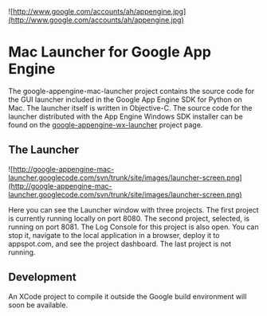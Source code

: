 ![http://www.google.com/accounts/ah/appengine.jpg](http://www.google.com/accounts/ah/appengine.jpg)

# Mac Launcher for Google App Engine #

The google-appengine-mac-launcher project contains the source code for the GUI launcher included in the Google App Engine SDK for Python on Mac.  The launcher itself is written in Objective-C.  The source code for the launcher distributed with the App Engine Windows SDK installer can be found on the [google-appengine-wx-launcher](http://code.google.com/p/google-appengine-wx-launcher/) project page.

## The Launcher ##

![http://google-appengine-mac-launcher.googlecode.com/svn/trunk/site/images/launcher-screen.png](http://google-appengine-mac-launcher.googlecode.com/svn/trunk/site/images/launcher-screen.png)

Here you can see the Launcher window with three projects.  The first project is currently running locally on port 8080.  The second project, selected, is running on port 8081.  The Log Console for this project is also open.  You can stop it, navigate to the local application in a browser, deploy it to appspot.com, and see the project dashboard.  The last project is not running.

## Development ##

An XCode project to compile it outside the Google build environment will soon be available.
